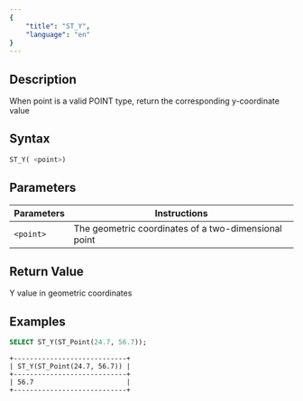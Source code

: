 ```yaml
---
{
    "title": "ST_Y",
    "language": "en"
}
---
```


## Description

When point is a valid POINT type, return the corresponding y-coordinate value

## Syntax

```sql
ST_Y( <point>)
```

## Parameters

| Parameters | Instructions |
|------|----------|
| `<point>` | The geometric coordinates of a two-dimensional point |

## Return Value

Y value in geometric coordinates

## Examples

```sql
SELECT ST_Y(ST_Point(24.7, 56.7));
```

```text
+----------------------------+
| ST_Y(ST_Point(24.7, 56.7)) |
+----------------------------+
| 56.7                       |
+----------------------------+
```